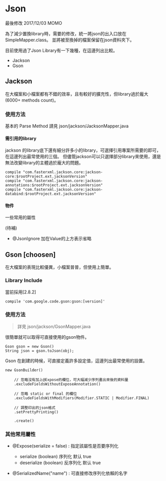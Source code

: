 # Json #

最後修改 2017/12/03 MOMO

為了減少置換library時，需要的修改，統一將json的出入口放在SimpleMapper.class。
並將被至換掉的檔案保留在json資料夾下。

目前使用過了Json Library有一下幾種，在這邊列出比較。

- Jackson
- Gson

## Jackson

在大檔案和小檔案都有不錯的效率，且有較好的擴充性，但library過於龐大(6000+ methods count)。


### 使用方法

基本的 Parse Method 請見 json/jackson/JacksonMapper.java

#### 需引用的library

jackson 的library底下還有細分許多小的library，可選擇引用專案所需要的即可，在這邊列出最常使用的三個。
但儘管jackson可以只選擇部分library來使用，還是無法改變library的主體過於龐大的問題。

    compile "com.fasterxml.jackson.core:jackson-core:$rootProject.ext.jacksonVersion"
    compile "com.fasterxml.jackson.core:jackson-annotations:$rootProject.ext.jacksonVersion"
    compile "com.fasterxml.jackson.core:jackson-databind:$rootProject.ext.jacksonVersion"

#### 物件

一些常用的屬性

(待補)

- @JsonIgnore 加在Value的上方表示省略


## Gson [choosen]

在大檔案的表現比較優異，小檔案普普，但使用上簡單。


### Library Include

當前採用[2.8.2]

    compile 'com.google.code.gson:gson:[version]'


### 使用方法

> 詳見  json/jackson/GsonMapper.java

很簡單就可以取得可直接使用的gson物件。

    Gson gson = new Gson()
    String json = gson.toJson(obj);

Gson 在創建的時候，可直接定義許多設定值，這邊列出最常使用的設置。

    new GsonBuilder()

        // 忽略沒有加上@Expose的欄位，可大幅減少序列畫出來後的資料量
        .excludeFieldsWithoutExposeAnnotation()

        // 忽略 static or final 的欄位
        .excludeFieldsWithModifiers(Modifier.STATIC | Modifier.FINAL)

        // 調整印出的json格式
        .setPrettyPrinting()

        .create()


### 其他常用屬性

- @Expose(serialize = false) : 指定該屬性是否要序列化
    + serialize (boolean) 序列化 默认 true
    + deserialize (boolean) 反序列化 默认 true

- @SerializedName("name") : 可直接修改序列化依賴的名字